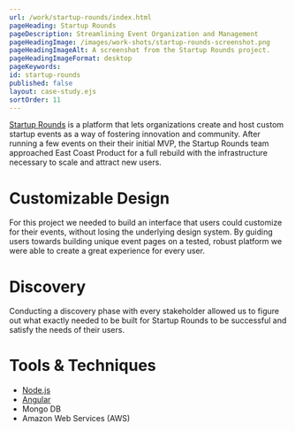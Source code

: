 ```yaml
---
url: /work/startup-rounds/index.html
pageHeading: Startup Rounds
pageDescription: Streamlining Event Organization and Management
pageHeadingImage: /images/work-shots/startup-rounds-screenshot.png
pageHeadingImageAlt: A screenshot from the Startup Rounds project.
pageHeadingImageFormat: desktop
pageKeywords:
id: startup-rounds
published: false
layout: case-study.ejs
sortOrder: 11
---
```


<p class="paragraph--major"><a href="https://www.startuprounds.com/">Startup Rounds</a> is a platform that lets organizations create and host custom startup events as a way of fostering innovation and community. After running a few events on their their initial MVP, the Startup Rounds team approached East Coast Product for a full rebuild with the infrastructure necessary to scale and attract new users.</p>

<h1 class="text-heading-one">Customizable Design</h1>

<p>For this project we needed to build an interface that users could customize for their events, without losing the underlying design system. By guiding users towards building unique event pages on a tested, robust platform we were able to create a great experience for every user.</p>

<h1 class="text-heading-one">Discovery</h1>

<p>Conducting a discovery phase with every stakeholder allowed us to figure out what exactly needed to be built for Startup Rounds to be successful and satisfy the needs of their users.</p>

<h1 class="text-heading-one">Tools &amp; Techniques</h1>

<ul>
  <li><a href="/technologies/node">Node.js</a></li>
  <li><a href="/technologies/angular">Angular</a></li>
  <li>Mongo DB</li>
  <li>Amazon Web Services (AWS)</li>
</ul>
